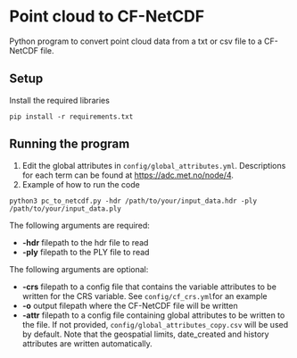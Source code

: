 # Point cloud to CF-NetCDF

Python program to convert point cloud data from a txt or csv file to a CF-NetCDF file.

## Setup

Install the required libraries

```
pip install -r requirements.txt
```

## Running the program

1. Edit the global attributes in `config/global_attributes.yml`. Descriptions for each term can be found at https://adc.met.no/node/4.
2. Example of how to run the code

```
python3 pc_to_netcdf.py -hdr /path/to/your/input_data.hdr -ply /path/to/your/input_data.ply
```

The following arguments are required:
* **-hdr** filepath to the hdr file to read
* **-ply** filepath to the PLY file to read

The following arguments are optional:
* **-crs** filepath to a config file that contains the variable attributes to be written for the CRS variable. See `config/cf_crs.yml`for an example
* **-o** output filepath where the CF-NetCDF file will be written
* **-attr** filepath to a config file containing global attributes to be written to the file. If not provided, `config/global_attributes_copy.csv` will be used by default. Note that the geospatial limits, date_created and history attributes are written automatically.